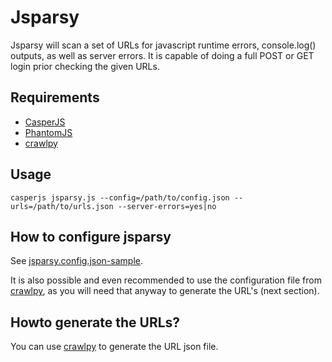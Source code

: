 # Jsparsy

Jsparsy will scan a set of URLs for javascript runtime errors, console.log() outputs, as well as server errors.
It is capable of doing a full POST or GET login prior checking the given URLs.

## Requirements

* [CasperJS](http://casperjs.org/)
* [PhantomJS](http://phantomjs.org/)
* [crawlpy](https://github.com/cytopia/crawlpy)


## Usage

```shell
casperjs jsparsy.js --config=/path/to/config.json --urls=/path/to/urls.json --server-errors=yes|no
```

## How to configure jsparsy

See [jsparsy.config.json-sample](https://github.com/cytopia/jsparsy/blob/master/jsparsy.config.json-sample).

It is also possible and even recommended to use the configuration file from [crawlpy](https://github.com/cytopia/crawlpy),
as you will need that anyway to generate the URL's (next section).


## Howto generate the URLs?

You can use [crawlpy](https://github.com/cytopia/crawlpy) to generate the URL json file.

